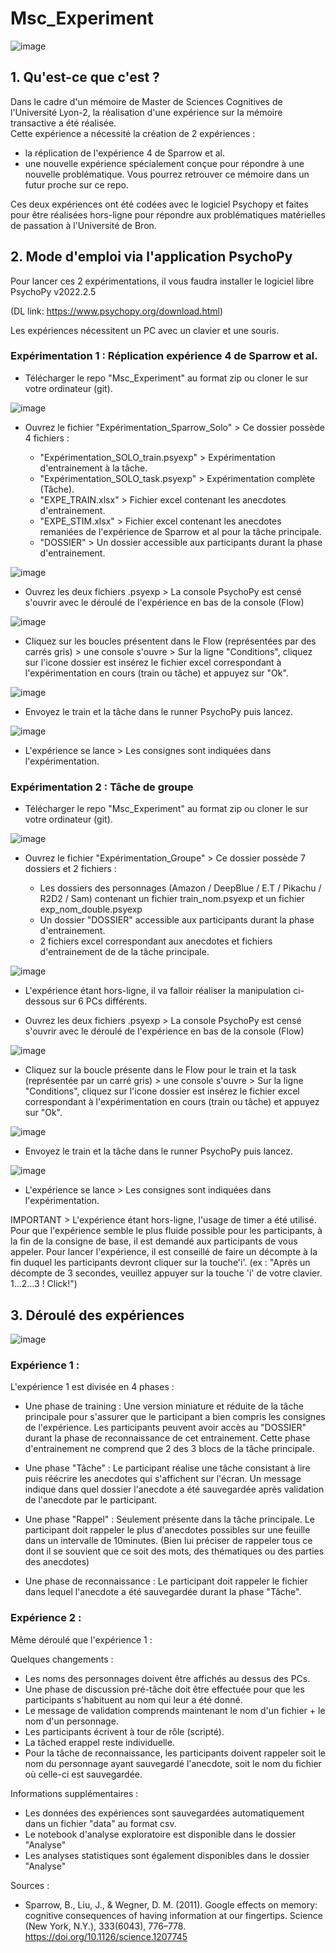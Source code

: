 # Msc_Experiment

![image](https://user-images.githubusercontent.com/118670170/226708152-f8de9ff4-5cde-4f77-be29-4ca2ae39302b.png)

## 1. Qu'est-ce que c'est ?

Dans le cadre d'un mémoire de Master de Sciences Cognitives de l'Université Lyon-2, la réalisation d'une expérience sur la mémoire transactive a été réalisée.  
Cette expérience a nécessité la création de 2 expériences :

- la réplication de l'expérience 4 de Sparrow et al.
- une nouvelle expérience spécialement conçue pour répondre à une nouvelle problématique. Vous pourrez retrouver ce mémoire dans un futur proche sur ce repo.

Ces deux expériences ont été codées avec le logiciel Psychopy et faites pour être réalisées hors-ligne pour répondre aux problématiques matérielles de passation à l'Université de Bron.

## 2. Mode d'emploi via l'application PsychoPy

Pour lancer ces 2 expérimentations, il vous faudra installer le logiciel libre PsychoPy v2022.2.5  

(DL link: https://www.psychopy.org/download.html)  

Les expériences nécessitent un PC avec un clavier et une souris.  

### Expérimentation 1 : Réplication expérience 4 de Sparrow et al.

- Télécharger le repo "Msc_Experiment" au format zip ou cloner le sur votre ordinateur (git).

![image](https://user-images.githubusercontent.com/118670170/226709057-abf8b98e-0a62-4693-90ef-ab9afac0b713.png)


- Ouvrez le fichier "Expérimentation_Sparrow_Solo" > Ce dossier possède 4 fichiers :

  - "Expérimentation_SOLO_train.psyexp" > Expérimentation d'entrainement à la tâche.
  - "Expérimentation_SOLO_task.psyexp" > Expérimentation complète (Tâche).
  - "EXPE_TRAIN.xlsx" > Fichier excel contenant les anecdotes d'entrainement.  
  - "EXPE_STIM.xlsx" > Fichier excel contenant les anecdotes remaniées de l'expérience de Sparrow et al pour la tâche principale.
  - "DOSSIER" > Un dossier accessible aux participants durant la phase d'entrainement.

![image](https://user-images.githubusercontent.com/118670170/226707318-9e833392-4a2c-4c85-a094-8a1456a7de49.png)


- Ouvrez les deux fichiers .psyexp > La console PsychoPy est censé s'ouvrir avec le déroulé de l'expérience en bas de la console (Flow)

![image](https://user-images.githubusercontent.com/118670170/226710963-38dd87fd-0f7f-4ecd-b534-906a5c656a68.png)


- Cliquez sur les boucles présentent dans le Flow (représentées par des carrés gris) > une console s'ouvre > Sur la ligne "Conditions", cliquez sur l'icone dossier est insérez le fichier excel correspondant à l'expérimentation en cours (train ou tâche) et appuyez sur "Ok".

![image](https://user-images.githubusercontent.com/118670170/226710702-86be274a-6f32-43cf-b66c-705021087da1.png)

- Envoyez le train et la tâche dans le runner PsychoPy puis lancez.

![image](https://user-images.githubusercontent.com/118670170/226714453-9e6818eb-8806-42bd-9964-c9f27f95deb7.png)

- L'expérience se lance > Les consignes sont indiquées dans l'expérimentation.


### Expérimentation 2 : Tâche de groupe

- Télécharger le repo "Msc_Experiment" au format zip ou cloner le sur votre ordinateur (git).

![image](https://user-images.githubusercontent.com/118670170/226709057-abf8b98e-0a62-4693-90ef-ab9afac0b713.png)


- Ouvrez le fichier "Expérimentation_Groupe" > Ce dossier possède 7 dossiers et 2 fichiers :

  - Les dossiers des personnages (Amazon / DeepBlue / E.T / Pikachu / R2D2 / Sam) contenant un fichier train_nom.psyexp et un fichier exp_nom_double.psyexp
  - Un dossier "DOSSIER" accessible aux participants durant la phase d'entrainement.
  - 2 fichiers excel correspondant aux anecdotes et fichiers d'entrainement de de la tâche principale.

![image](https://user-images.githubusercontent.com/118670170/226718388-7089c8b6-d864-4cbb-a38a-799b79f511a3.png)

- L'expérience étant hors-ligne, il va falloir réaliser la manipulation ci-dessous sur 6 PCs différents.

- Ouvrez les deux fichiers .psyexp > La console PsychoPy est censé s'ouvrir avec le déroulé de l'expérience en bas de la console (Flow)

![image](https://user-images.githubusercontent.com/118670170/226710963-38dd87fd-0f7f-4ecd-b534-906a5c656a68.png)

- Cliquez sur la boucle présente dans le Flow pour le train et la task (représentée par un carré gris) > une console s'ouvre > Sur la ligne "Conditions", cliquez sur l'icone dossier est insérez le fichier excel correspondant à l'expérimentation en cours (train ou tâche) et appuyez sur "Ok".

![image](https://user-images.githubusercontent.com/118670170/226710702-86be274a-6f32-43cf-b66c-705021087da1.png)

- Envoyez le train et la tâche dans le runner PsychoPy puis lancez.

![image](https://user-images.githubusercontent.com/118670170/226714453-9e6818eb-8806-42bd-9964-c9f27f95deb7.png)

- L'expérience se lance > Les consignes sont indiquées dans l'expérimentation.

IMPORTANT > L'expérience étant hors-ligne, l'usage de timer a été utilisé. Pour que l'expérience semble le plus fluide possible pour les participants, à la fin de la consigne de base, il est demandé aux participants de vous appeler. Pour lancer l'expérience, il est conseillé de faire un décompte à la fin duquel les participants devront cliquer sur la touche'i'. (ex : "Après un décompte de 3 secondes, veuillez appuyer sur la touche 'i' de votre clavier. 1...2...3 ! Click!")


## 3. Déroulé des expériences

![image](https://user-images.githubusercontent.com/118670170/226736540-9a162fa9-78b6-43c8-9837-4e27b9e54c98.png)


### Expérience 1 :

L'expérience 1 est divisée en 4 phases :

  - Une phase de training : Une version miniature et réduite de la tâche principale pour s'assurer que le participant a bien compris les consignes de l'expérience. Les participants peuvent avoir accès au "DOSSIER" durant la phase de reconnaissance de cet entrainement. Cette phase d'entrainement ne comprend que 2 des 3 blocs de la tâche principale.
 
  - Une phase "Tâche" : Le participant réalise une tâche consistant à lire puis réécrire les anecdotes qui s'affichent sur l'écran. Un message indique dans quel dossier l'anecdote a été sauvegardée après validation de l'anecdote par le participant.

  - Une phase "Rappel" : Seulement présente dans la tâche principale. Le participant doit rappeler le plus d'anecdotes possibles sur une feuille dans un intervalle de 10minutes. (Bien lui préciser de rappeler tous ce dont il se souvient que ce soit des mots, des thématiques ou des parties des anecdotes)
  
  - Une phase de reconnaissance : Le participant doit rappeler le fichier dans lequel l'anecdote a été sauvegardée durant la phase "Tâche".

### Expérience 2 :

Même déroulé que l'expérience 1 : 

Quelques changements :

- Les noms des personnages doivent être affichés au dessus des PCs.
- Une phase de discussion pré-tâche doit être effectuée pour que les participants s'habituent au nom qui leur a été donné.
- Le message de validation comprends maintenant le nom d'un fichier + le nom d'un personnage.
- Les participants écrivent à tour de rôle (scripté).
- La tâched erappel reste individuelle.
- Pour la tâche de reconnaissance, les participants doivent rappeler soit le nom du personnage ayant sauvegardé l'anecdote, soit le nom du fichier où celle-ci est sauvegardée.

Informations supplémentaires :

- Les données des expériences sont sauvegardées automatiquement dans un fichier "data" au format csv.
- Le notebook d'analyse exploratoire est disponible dans le dossier "Analyse"
- Les analyses statistiques sont également disponibles dans le dossier "Analyse"

Sources : 

- Sparrow, B., Liu, J., & Wegner, D. M. (2011). Google effects on memory: cognitive consequences of having information at our fingertips. Science (New York, N.Y.), 333(6043), 776–778. https://doi.org/10.1126/science.1207745
